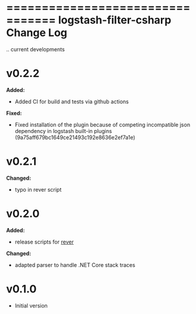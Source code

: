 =================================
logstash-filter-csharp Change Log
=================================

.. current developments

v0.2.2
====================

**Added:**

* Added CI for build and tests via github actions

**Fixed:**

* Fixed installation of the plugin because of competing incompatible json dependency in logstash built-in plugins (9a75aff679bc1649ce21493c192e8636e2ef7a1e)



v0.2.1
====================

**Changed:**

* typo in rever script



v0.2.0
====================

**Added:**

* release scripts for [rever](https://github.com/regro/rever)

**Changed:**

* adapted parser to handle .NET Core stack traces



v0.1.0
=====================

* Initial version
